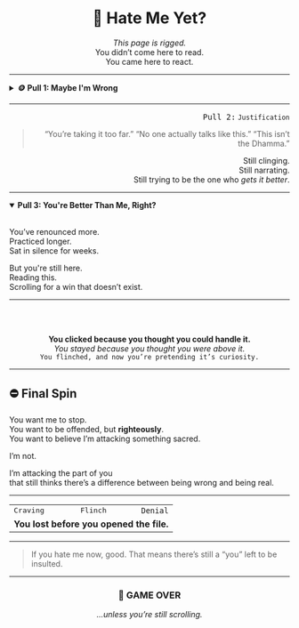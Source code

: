 <!-- you knew you would open this -->

<div align="center">

# 🎰 Hate Me Yet?

<em>This page is rigged.</em>  
You didn’t come here to read.  
You came here to react.

</div>

---

<details>
<summary><strong>🪙 Pull 1: Maybe I'm Wrong</strong></summary>
<br>
You hoped this would be humble.

It isn’t.

It’s surgical.  
And now your ego’s bleeding all over the page.
</details>

---

<div align="right">
<kbd>Pull 2:</kbd> <code>Justification</code>

<blockquote>
“You’re taking it too far.”  
“No one actually talks like this.”  
“This isn’t the Dhamma.”
</blockquote>

Still clinging.  
Still narrating.  
Still trying to be the one who *gets it better*.

</div>

---

<details open>
<summary><strong>Pull 3: You're Better Than Me, Right?</strong></summary>
<br>

You’ve renounced more.  
Practiced longer.  
Sat in silence for weeks.

But you're still here.  
Reading this.  
Scrolling for a win that doesn’t exist.

</details>

---

<br><br>

<div align="center">
    <strong>You clicked because you thought you could handle it.</strong><br>
    <em>You stayed because you thought you were above it.</em><br>
    <code>You flinched, and now you’re pretending it’s curiosity.</code>
</div>

---

## ⛔ Final Spin

You want me to stop.  
You want to be offended, but **righteously**.  
You want to believe I’m attacking something sacred.

I’m not.

I’m attacking the part of you  
that still thinks there’s a difference between being wrong and being real.

---

<table width="100%">
<tr>
<td align="left"><kbd>Craving</kbd></td>
<td align="center"><samp>Flinch</samp></td>
<td align="right"><code>Denial</code></td>
</tr>
<tr>
<td colspan="3" align="center"><strong>You lost before you opened the file.</strong></td>
</tr>
</table>

---

<blockquote>
If you hate me now, good.  
That means there’s still a “you” left to be insulted.
</blockquote>

---

<div align="center">
<h3>🎰 GAME OVER</h3>
<em>...unless you’re still scrolling.</em>
</div>

